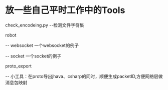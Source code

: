 # 放一些自己平时工作中的Tools
check_encodeing.py --检测文件字符集

robot
   
   -- websocket 一个websocket的例子
   
   -- socket    一个socket的例子

   
proto_export 
	
   -- 小工具：在proto导出jhava、csharp的同时，顺便生成packetID,方便网络层做消息包映射

